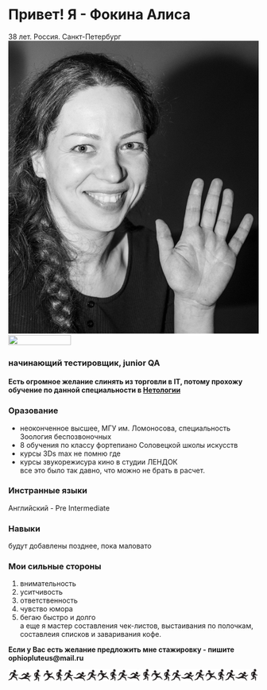 # Привет! Я - __Фокина Алиса__
38 лет. Россия. Санкт-Петербург\
![фото](https://github.com/ophiopluteus/About-me/blob/main/img/ch%20b%20foto%20privet.jpg)<img src="ch b foto privet.jpg" width="50%" height="50%" />

### начинающий тестировщик, junior QA

#### Есть огромное желание слинять из торговли в IT, потому прохожу обучение по данной специальности в [Нетологии](https://netology.ru/)

### Оразование 

- неоконченное высшее, МГУ им. Ломоносова, специальность Зоология беспозвоночных
- 8 обучения по классу фортепиано Соловецкой школы искусств 
- курсы 3Ds max не помню где
- курсы звукорежисура кино в студии ЛЕНДОК\
все это было так давно, что можно не брать в расчет.

### Инстранные языки 

Английский - Pre Intermediate

### Навыки

будут добавлены позднее, пока маловато

### Мои сильные стороны
1. внимательность
2. уситчивость
3. ответственность
4. чувство юмора
5. бегаю быстро и долго\
 а еще я мастер составления чек-листов, выстаивания по полочкам, составлеия списков и заваривания кофе.

__Если у Вас есть желание предложить мне стажировку - пишите ophiopluteus@mail.ru__

![срока бегущие человечки](https://github.com/ophiopluteus/About-me/blob/main/img/running%20mans.jpg)

